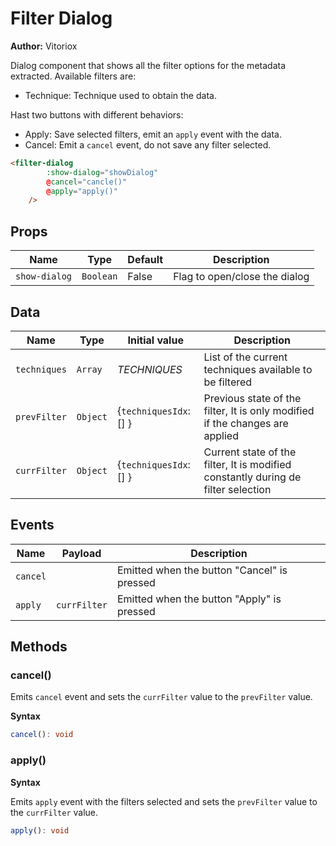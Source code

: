 # Filter Dialog

**Author:** Vitoriox

Dialog component that shows all the filter options for the metadata extracted.
Available filters are:
 - Technique: Technique used to obtain the data.

Hast two buttons with different behaviors:
 - Apply: Save selected filters, emit an `apply` event with the data.
 - Cancel: Emit a `cancel` event, do not save any filter selected.

```html
<filter-dialog
        :show-dialog="showDialog"
        @cancel="cancle()"
        @apply="apply()"
    />
```

## Props

| Name          | Type      | Default | Description                   |
|---------------|-----------|---------|-------------------------------|
| `show-dialog` | `Boolean` | False   | Flag to open/close the dialog |

## Data

| Name         | Type     | Initial value          | Description                                                                       |
|--------------|----------|------------------------|-----------------------------------------------------------------------------------|
| `techniques` | `Array`  | _TECHNIQUES_           | List of the current techniques available to be filtered                           |
| `prevFilter` | `Object` | {`techniquesIdx`: [] } | Previous state of the filter, It is only modified if the changes are applied      |
| `currFilter` | `Object` | {`techniquesIdx`: [] } | Current state of the filter, It is modified constantly during de filter selection |

## Events

| Name     | Payload      | Description                                 |
|----------|--------------|---------------------------------------------|
| `cancel` |              | Emitted when the button "Cancel" is pressed |
| `apply`  | `currFilter` | Emitted when the button "Apply" is pressed  |

## Methods

### cancel()

Emits `cancel` event and sets the `currFilter` value to the `prevFilter` value.

**Syntax**

```typescript
cancel(): void
```

### apply()

**Syntax**

Emits `apply` event with the filters selected and sets
the `prevFilter` value to the `currFilter` value.

```typescript
apply(): void
```
